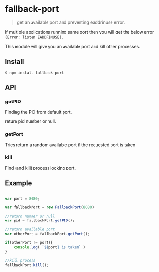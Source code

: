 # fallback-port

> get an available port and preventing eaddrinuse error.


If multiple applications running same port then you will get the below error `(Error: listen EADDRINUSE)`.

This module will give you an available port and kill other processes.

## Install

```
$ npm install fallback-port
```

## API

### getPID

Finding the PID from default port.

return pid number or null.

### getPort

Tries return a random available port if the requested port is taken

### kill

Find (and kill) process locking port.

## Example

```js

var port = 8080;

var fallbackPort = new FallbackPort(8080);

//return number or null
var pid = fallbackPort.getPID();

//return available port
var otherPort = fallbackPort.getPort();

if(otherPort != port){
    console.log( `${port} is taken` )
}

//kill process
fallbackPort.kill();


```




